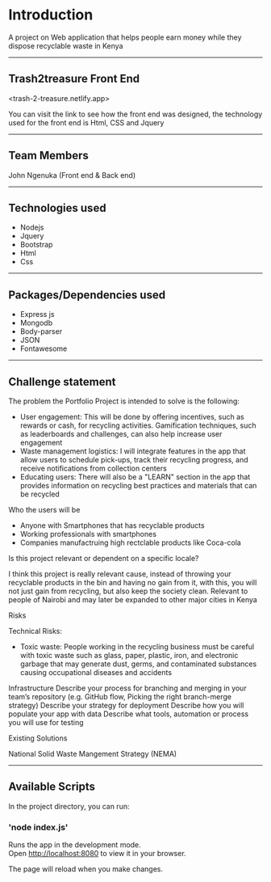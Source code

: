 # Introduction

A project on Web application that helps people earn money while they dispose recyclable waste in Kenya

---

## Trash2treasure Front End

<trash-2-treasure.netlify.app>

You can visit the link to see how the front end was designed, the technology used for the front end is Html, CSS and Jquery

---

## Team Members

John Ngenuka (Front end & Back end)

---

## Technologies used

- Nodejs
- Jquery
- Bootstrap
- Html
- Css 

---

## Packages/Dependencies used

- Express js
- Mongodb 
- Body-parser
- JSON
- Fontawesome

---

## Challenge statement

The problem the Portfolio Project is intended to solve is the following:

- User engagement: This will be done by offering incentives, such as rewards or cash, for recycling activities. Gamification techniques, such as leaderboards and challenges, can also help increase user engagement
- Waste management logistics: I will integrate features in the app that allow users to schedule pick-ups, track their recycling progress, and receive notifications from collection centers
- Educating users: There will also be a "LEARN" section in the app that provides information on recycling best practices and materials that can be recycled


Who the users will be
- Anyone with Smartphones that has recyclable products
- Working professionals with smartphones
- Companies manufactruing high rectclable products like Coca-cola

Is this project relevant or dependent on a specific locale?

I think this project is really relevant cause, instead of throwing your recyclable products in the bin and having no gain from it, with this, you will not just gain from recycling, but also keep the society clean.
Relevant to people of Nairobi and may later be expanded to other major cities in Kenya

Risks

Technical Risks:
- Toxic waste: People working in the recycling business must be careful with toxic waste such as glass, paper, plastic, iron, and electronic garbage that may generate dust, germs, and contaminated substances causing occupational diseases and accidents


Infrastructure
Describe your process for branching and merging in your team’s repository (e.g. GitHub flow, Picking the right branch-merge strategy)
Describe your strategy for deployment
Describe how you will populate your app with data
Describe what tools, automation or process you will use for testing

Existing Solutions

National Solid Waste Mangement Strategy (NEMA)



---

## Available Scripts

In the project directory, you can run:

### 'node index.js'

Runs the app in the development mode.\
Open [http://localhost:8080](http://localhost:8080) to view it in your browser.

The page will reload when you make changes.
